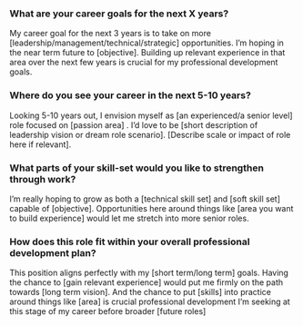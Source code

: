 ### What are your career goals for the next X years?
My career goal for the next 3 years is to take on more [leadership/management/technical/strategic] opportunities. I’m hoping in the near term future to [objective]. Building up relevant experience in that area over the next few years is crucial for my professional development goals.

### Where do you see your career in the next 5-10 years?
Looking 5-10 years out, I envision myself as [an experienced/a senior level] role focused on [passion area] . I’d love to be [short description of leadership vision or dream role scenario]. [Describe scale or impact of role here if relevant].

### What parts of your skill-set would you like to strengthen through work?
I’m really hoping to grow as both a [technical skill set] and [soft skill set] capable of [objective]. Opportunities here around things like [area you want to build experience] would let me stretch into more senior roles.

### How does this role fit within your overall professional development plan?
This position aligns perfectly with my [short term/long term] goals. Having the chance to [gain relevant experience] would put me firmly on the path towards [long term vision]. And the chance to put [skills] into practice around things like [area] is crucial professional development I’m seeking at this stage of my career before broader [future roles]
